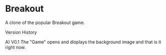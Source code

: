 # Breakout
A clone of the popular Breakout game.

Version History

A) V0.1 The "Game" opens and displays the background image and that is it right now.
